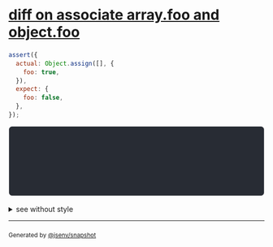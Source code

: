 # [diff on associate array.foo and object.foo](../../array.test.js#L89)

```js
assert({
  actual: Object.assign([], {
    foo: true,
  }),
  expect: {
    foo: false,
  },
});
```

![img](throw.svg)

<details>
  <summary>see without style</summary>

```console
AssertionError: actual and expect are different

actual: [] {
  foo: true,
}
expect: {
  foo: false,
}
```

</details>

---
<sub>
  Generated by <a href="https://github.com/jsenv/core/tree/main/packages/independent/snapshot">@jsenv/snapshot</a>
</sub>